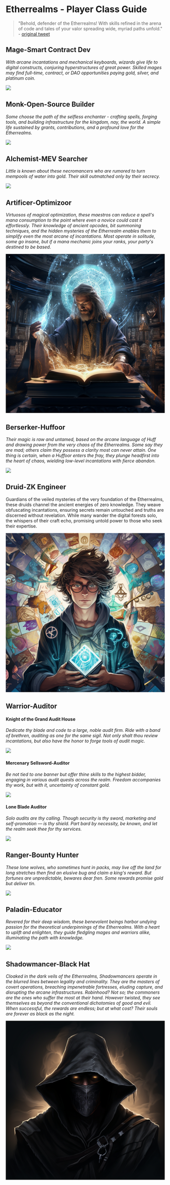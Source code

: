 # Etherrealms - Player Class Guide

> "Behold, defender of the Etherrealms! With skills refined in the arena of code and tales of your valor spreading wide, myriad paths unfold." - [original tweet](https://twitter.com/devtooligan/status/1695278754300621236?s=20)




## Mage-Smart Contract Dev

*With arcane incantations and mechanical keyboards, wizards give life to digital constructs, conjuring hyperstructures of great power.  Skilled mages may find full-time, contract, or DAO opportunities paying gold, silver, and platinum coin.*

![](assets/mage.jpeg)

## Monk-Open-Source Builder

*Some choose the path of the selfless enchanter - crafting spells, forging tools, and building infrastructure for the kingdom, nay, the world. A simple life sustained by grants, contributions, and a profound love for the Etherrealms.*

![](assets/monk.jpeg)

## Alchemist-MEV Searcher

*Little is known about these necromancers who are rumored to turn mempools of water into gold. Their skill outmatched only by their secrecy.*

![](assets/alchemist.jpeg)

## Artificer-Optimizoor

*Virtuosos of magical optimization, these maestros can reduce a spell's mana consumption to the point where even a novice could cast it effortlessly. Their knowledge of ancient opcodes, bit summoning techniques, and the hidden mysteries of the Etherrealm enables them to simplify even the most arcane of incantations. Most operate in solitude, some go insane, but if a mana mechanic joins your ranks, your party's destined to be based.*

![](assets/optimizoor.png)

## Berserker-Huffoor

*Their magic is raw and untamed, based on the arcane language of Huff and drawing power from the very chaos of the Etherrealms. Some say they are mad; others claim they possess a clarity most can never attain. One thing is certain, when a Huffoor enters the fray, they plunge headfirst into the heart of chaos, wielding low-level incantations with fierce abandon.*

![](assets/berserker.jpeg)

## Druid-ZK Engineer

Guardians of the veiled mysteries of the very foundation of the Etherrealms, these druids channel the ancient energies of zero knowledge. They weave obfuscating incantations, ensuring secrets remain untouched and truths are discerned without revelation. While many wander the digital forests solo, the whispers of their craft echo, promising untold power to those who seek their expertise.

![](assets/zkengineer.png)

## Warrior-Auditor

#### Knight of the Grand Audit House

*Dedicate thy blade and code to a large, noble audit firm. Ride with a band of brethren, auditing as one for the same sigil. Not only shalt thou review incantations, but also have the honor to forge tools of audit magic.*

![](assets/knights.jpeg)

#### Mercenary Sellsword-Auditor

*Be not tied to one banner but offer thine skills to the highest bidder, engaging in various audit quests across the realm. Freedom accompanies thy work, but with it, uncertainty of constant gold.*

![](assets/sellsword.jpeg)

#### Lone Blade Auditor

*Solo audits are thy calling. Though security is thy sword, marketing and self-promotion — is thy shield. Part bard by necessity, be known, and let the realm seek thee for thy services.*

![](assets/solo.jpeg)

## Ranger-Bounty Hunter

*These lone wolves, who sometimes hunt in packs, may live off the land for long stretches then find an elusive bug and claim a king's reward. But fortunes are unpredictable, bewares dear fren.  Some rewards promise gold but deliver tin.*

![](assets/wolf.jpeg)

## Paladin-Educator

*Revered for their deep wisdom, these benevolent beings harbor undying passion for the theoretical underpinnings of the Etherrealms. With a heart to uplift and enlighten, they guide fledgling mages and warriors alike, illuminating the path with knowledge.*

![](assets/palladin.jpeg)

## Shadowmancer-Black Hat

*Cloaked in the dark veils of the Etherrealms, Shadowmancers operate in the blurred lines between legality and criminality. They are the masters of covert operations, breaching impenetrable fortresses, eluding capture, and disrupting the arcane infrastructures. Robinhood? Not so; the commoners are the ones who suffer the most at their hand. However twisted, they see themselves as beyond the conventional dichotomies of good and evil. When successful, the rewards are endless; but at what cost? Their souls are forever as black as the night.*

![](assets/shadowmancer.png)

